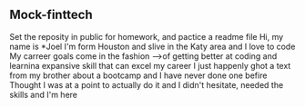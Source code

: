 ## Mock-finttech
Set the reposity in public for homework, and pactice a readme file 
Hi, my name is *Joel I'm form Houston and slive in the Katy area and I love to code
My carreer goals come in the fashion -->of getting better at coding and learnina  expansive skill that can excel my career
I just happenly ghot a text from my brother about a bootcamp and I have never done one befire Thought I was at a point to actually do it and I didn't hesitate, needed the skills and I'm here
